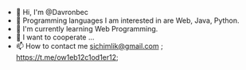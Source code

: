- 👋 Hi, I'm @Davronbec
- 👀 Programming languages I am interested in are Web, Java, Python.
- 🌱 I'm currently learning Web Programming.
- 💞️ I want to cooperate ...
- 📫 How to contact me sichimlik@gmail.com ;
https://t.me/ow1eb12c1od1er12;
